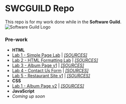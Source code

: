 # SWCGUILD Repo
This repo is for my work done while in the **Software Guild**.![Software Guild Logo](http://joryeugene.bitbucket.org/swg.jpg)
### Pre-work
* **HTML**
 * [Lab 1 - Simple Page Lab](http://joryeugene.bitbucket.org/prework/html/lab1/simple.html) | [_[SOURCES]_](https://bitbucket.org/joryeugene/joryeugene.bitbucket.org/src/1676ebfcebf3/prework/html/lab1/?at=master)
 * [Lab 2 - HTML Formatting Lab](http://joryeugene.bitbucket.org/prework/html/lab2/formattingDemoPage.html) | [_[SOURCES]_](https://bitbucket.org/joryeugene/joryeugene.bitbucket.org/src/1676ebfcebf35ae5d9df27db31f4de5586ba3eb3/prework/html/lab2/?at=master)
 * [Lab 3 - Album Page v1](http://joryeugene.bitbucket.org/prework/html/lab3/albumPage.html) | [_[SOURCES]_](https://bitbucket.org/joryeugene/joryeugene.bitbucket.org/src/1676ebfcebf35ae5d9df27db31f4de5586ba3eb3/prework/html/lab3/?at=master)
 * [Lab 4 - Contact Us Form](http://joryeugene.bitbucket.org/prework/html/lab4/contactUs.html) | [_[SOURCES]_](https://bitbucket.org/joryeugene/joryeugene.bitbucket.org/src/1676ebfcebf35ae5d9df27db31f4de5586ba3eb3/prework/html/lab4/?at=master)
 * [Lab 5 - Restaurant Site v1](http://joryeugene.bitbucket.org/prework/html/lab5/) | [_[SOURCES]_](https://bitbucket.org/joryeugene/joryeugene.bitbucket.org/src/1676ebfcebf35ae5d9df27db31f4de5586ba3eb3/prework/html/lab5/?at=master)
* **CSS**
 * [Lab 1 - Album Page v2](http://joryeugene.bitbucket.org/prework/css/lab1/albumPage.html) | [_[SOURCES]_](https://bitbucket.org/joryeugene/joryeugene.bitbucket.org/src/1d34cf6d5a8a2623c0dd1f9c11ae8be60fccadcf/prework/css/lab1/?at=master)
* **JavaScript**
 * _Coming up soon_
